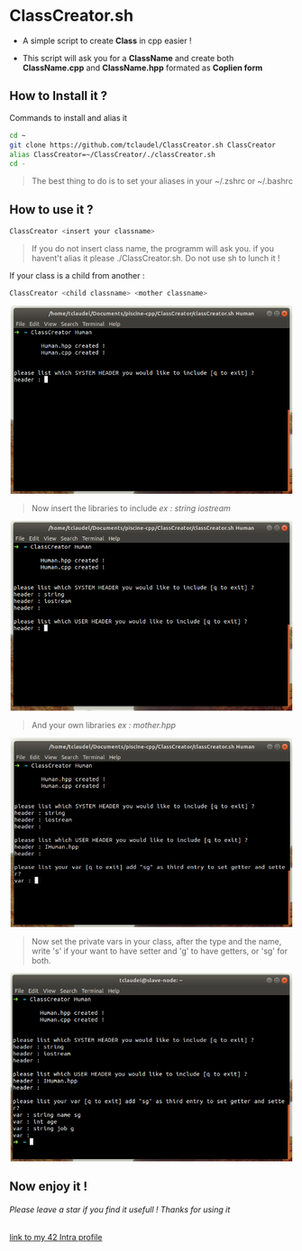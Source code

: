 # ClassCreator.sh

- A simple script to create **Class** in cpp easier !

- This script will ask you for a **ClassName** and create both **ClassName.cpp** and **ClassName.hpp** formated as **Coplien form**

## How to Install it ?

Commands to install and alias it
```bash
cd ~
git clone https://github.com/tclaudel/ClassCreator.sh ClassCreator
alias ClassCreator=~/ClassCreator/./classCreator.sh
cd -
```
> The best thing to do is to set your aliases in your ~/.zshrc or ~/.bashrc

## How to use it ?
```bash
ClassCreator <insert your classname>
```
>If you do not insert class name, the programm will ask you.
> if you havent't alias it please ./ClassCreator.sh. Do not use sh to lunch it !

If your class is a child from another :
```bash
ClassCreator <child classname> <mother classname>
```

<p align="center">
  <img src="./img/lunch.png" alt="Size Limit CLI" width="500">
</p>

> Now insert the libraries to include *ex : string iostream*

<p align="center">
  <img src="./img/systemheader.png" alt="Size Limit CLI" width="500">
</p>

> And your own libraries *ex : mother.hpp*

<p align="center">
  <img src="./img/ownheader.png" alt="Size Limit CLI" width="500">
</p>

> Now set the private vars in your class, after the type and the name, write 's'
if your want to have setter and 'g' to have getters, or 'sg' for both.

<p align="center">
  <img src="./img/variables.png" alt="Size Limit CLI" width="500">
</p>

## Now enjoy it !

###### Please leave a star if you find it usefull ! Thanks for using it
[link to my 42 Intra profile](https://profile.intra.42.fr/users/tclaudel "Intra profile")
